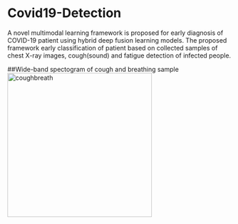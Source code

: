 # Covid19-Detection
A novel multimodal learning framework is proposed for early diagnosis of COVID-19 patient using hybrid deep fusion learning models. The proposed framework early classification of patient based on collected samples of chest X-ray images, cough(sound) and fatigue detection of infected people.

##Wide-band spectogram of cough and breathing sample
<img width="324" alt="coughbreath" src="https://user-images.githubusercontent.com/46497996/121486165-85419800-c9ee-11eb-974d-8f2e3408e080.png">

